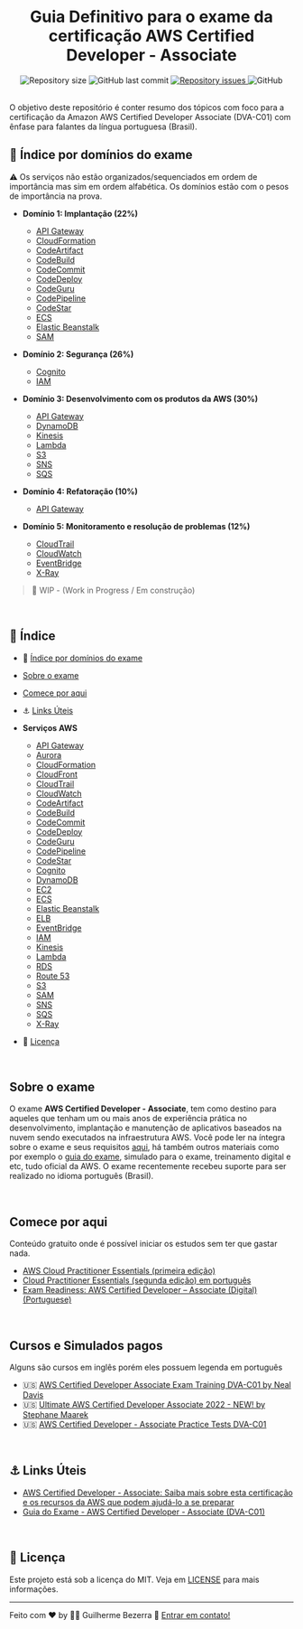 <h1 align="center">
    <br>
    Guia Definitivo para o exame da certificação AWS Certified Developer - Associate
</h1>

<div align="center">

  <img alt="Repository size" src="https://img.shields.io/github/repo-size/gbdsantos/aws-certified-developer-associate-roadmap.svg">
  <img alt="GitHub last commit" src="https://img.shields.io/github/last-commit/gbdsantos/aws-certified-developer-associate-roadmap.svg">
  <a href="https://github.com/gbdsantos/aws-certified-developer-associate-roadmap/issues">
    <img alt="Repository issues" src="https://img.shields.io/github/issues/gbdsantos/aws-certified-developer-associate-roadmap.svg">
  </a>
  <img alt="GitHub" src="https://img.shields.io/github/license/gbdsantos/aws-certified-developer-associate-roadmap.svg">
</div>

<br />

O objetivo deste repositório é conter resumo dos tópicos com foco para a certificação da Amazon AWS Certified Developer Associate (DVA-C01) com ênfase para falantes da língua portuguesa (Brasil).

## :pushpin: Índice por domínios do exame

:warning: Os serviços não estão organizados/sequenciados em ordem de importância mas sim em ordem alfabética. Os domínios estão com o pesos de importância na prova.

- **Domínio 1: Implantação (22%)**  
  - [API Gateway](https://github.com/gbdsantos/aws-certified-developer-associate-roadmap/blob/master/resumos/API-Gateway.md "Crie, implante e gerencie APIs")
  - [CloudFormation](https://github.com/gbdsantos/aws-certified-developer-associate-roadmap/blob/master/resumos/CloudFormation.md "Criar e gerenciar recursos com modelos")
  - [CodeArtifact](https://github.com/gbdsantos/aws-certified-developer-associate-roadmap/blob/master/resumos/CodeArtifact.md "Gerenciamento de artefatos seguro, escalável e econômico para desenvolvimento de software")
  - [CodeBuild](https://github.com/gbdsantos/aws-certified-developer-associate-roadmap/blob/master/resumos/CodeBuild.md "Compile e Teste Código")
  - [CodeCommit](https://github.com/gbdsantos/aws-certified-developer-associate-roadmap/blob/master/resumos/CodeCommit.md "Armazenar código em repositórios Git privados")
  - [CodeDeploy](https://github.com/gbdsantos/aws-certified-developer-associate-roadmap/blob/master/resumos/CodeDeploy.md "Automatizar implantações de código")
  - [CodeGuru](https://github.com/gbdsantos/aws-certified-developer-associate-roadmap/blob/master/resumos/CodeGuru.md "Recomendações inteligentes para criar e executar aplicativos modernos")   
  - [CodePipeline](https://github.com/gbdsantos/aws-certified-developer-associate-roadmap/blob/master/resumos/CodePipeline.md "Release de software usando entrega contínua") 
  - [CodeStar](https://github.com/gbdsantos/aws-certified-developer-associate-roadmap/blob/master/resumos/CodeStar.md "Desenvolva, construa e implante aplicativos rapidamente")    
  - [ECS](https://github.com/gbdsantos/aws-certified-developer-associate-roadmap/blob/master/resumos/ECS.md "Maneira altamente segura, confiável e escalável de executar contêineres") 
  - [Elastic Beanstalk](https://github.com/gbdsantos/aws-certified-developer-associate-roadmap/blob/master/resumos/Elastic-Beanstalk.md "Execute e gerence aplicativos Web") 
  - [SAM](https://github.com/gbdsantos/aws-certified-developer-associate-roadmap/blob/master/resumos/SAM.md "Serverless Application Model")  

- **Domínio 2: Segurança (26%)**
  - [Cognito](https://github.com/gbdsantos/aws-certified-developer-associate-roadmap/blob/master/resumos/Cognito.md "Consumer Identity Management e credenciais da AWS para identidades federadas")
  - [IAM](https://github.com/gbdsantos/aws-certified-developer-associate-roadmap/blob/master/resumos/IAM.md "Gerencie o acesso aos recursos da AWS")

- **Domínio 3: Desenvolvimento com os produtos da AWS (30%)**
  - [API Gateway](https://github.com/gbdsantos/aws-certified-developer-associate-roadmap/blob/master/resumos/API-Gateway.md "Crie, implante e gerencie APIs")
  - [DynamoDB](https://github.com/gbdsantos/aws-certified-developer-associate-roadmap/blob/master/resumos/DynamoDB.md "Banco de dados NoSQL gerenciado")
  - [Kinesis](https://github.com/gbdsantos/aws-certified-developer-associate-roadmap/blob/master/resumos/Kinesis.md "Trabalhar com dados de streaming em tempo real")
  - [Lambda](https://github.com/gbdsantos/aws-certified-developer-associate-roadmap/blob/master/resumos/Lambda.md "Execute código sem se preocupar com a infraestrutura")
  - [S3](https://github.com/gbdsantos/aws-certified-developer-associate-roadmap/blob/master/resumos/S3.md "Armazenamento escalável na nuvem")
  - [SNS](https://github.com/gbdsantos/aws-certified-developer-associate-roadmap/blob/master/resumos/SNS.md "Tópicos de mensagens gerenciadas do SNS para Pub/Sub")  
  - [SQS](https://github.com/gbdsantos/aws-certified-developer-associate-roadmap/blob/master/resumos/SQS.md "Filas de mensagens gerenciadas pelo SQS")   
  
- **Domínio 4: Refatoração (10%)**
  - [API Gateway](https://github.com/gbdsantos/aws-certified-developer-associate-roadmap/blob/master/resumos/API-Gateway.md "Crie, implante e gerencie APIs")

- **Domínio 5: Monitoramento e resolução de problemas (12%)**
  - [CloudTrail](https://github.com/gbdsantos/aws-certified-developer-associate-roadmap/blob/master/resumos/CloudTrail.md "Acompanhe a atividade do usuário e o uso da API")
  - [CloudWatch](https://github.com/gbdsantos/aws-certified-developer-associate-roadmap/blob/master/resumos/CloudWatch.md "Monitorar recursos e aplicativos") 
  - [EventBridge](https://github.com/gbdsantos/aws-certified-developer-associate-roadmap/blob/master/resumos/EventBridge.md "Barramento de eventos sem servidor que conecta dados de aplicativos de seus próprios aplicativos, SaaS e serviço da AWS")  
  - [X-Ray](https://github.com/gbdsantos/aws-certified-developer-associate-roadmap/blob/master/resumos/X-Ray.md "Analise e depure seus aplicativos")

> 🚧 WIP - (Work in Progress / Em construção)

<br />

## :pushpin: Índice

- :pushpin: [Índice por domínios do exame](#pushpin-índice-por-domínios-do-exame)
- [Sobre o exame](#sobre-o-exame)
- [Comece por aqui](#comece-por-aqui)

- :anchor: [Links Úteis](#anchor-links-úteis)
- **Serviços AWS**
  - [API Gateway](https://github.com/gbdsantos/aws-certified-developer-associate-roadmap/blob/master/resumos/API-Gateway.md "Crie, implante e gerencie APIs")
  - [Aurora](https://github.com/gbdsantos/aws-certified-developer-associate-roadmap/blob/master/resumos/Aurora.md "Serviço de banco de dados relacional gerenciado")
  - [CloudFormation](https://github.com/gbdsantos/aws-certified-developer-associate-roadmap/blob/master/resumos/CloudFormation.md "Criar e gerenciar recursos com modelos")  
  - [CloudFront](https://github.com/gbdsantos/aws-certified-developer-associate-roadmap/blob/master/resumos/Cloudfront.md "Global Content Delivery Network")
  - [CloudTrail](https://github.com/gbdsantos/aws-certified-developer-associate-roadmap/blob/master/resumos/CloudTrail.md "Acompanhe a atividade do usuário e o uso da API")  
  - [CloudWatch](https://github.com/gbdsantos/aws-certified-developer-associate-roadmap/blob/master/resumos/CloudWatch.md "Monitorar recursos e aplicativos")  
  - [CodeArtifact](https://github.com/gbdsantos/aws-certified-developer-associate-roadmap/blob/master/resumos/CodeArtifact.md "Gerenciamento de artefatos seguro, escalável e econômico para desenvolvimento de software") 
  - [CodeBuild](https://github.com/gbdsantos/aws-certified-developer-associate-roadmap/blob/master/resumos/CodeBuild.md "Compile e Teste Código")
  - [CodeCommit](https://github.com/gbdsantos/aws-certified-developer-associate-roadmap/blob/master/resumos/CodeCommit.md "Armazenar código em repositórios Git privados") 
  - [CodeDeploy](https://github.com/gbdsantos/aws-certified-developer-associate-roadmap/blob/master/resumos/CodeDeploy.md "Automatizar implantações de código") 
  - [CodeGuru](https://github.com/gbdsantos/aws-certified-developer-associate-roadmap/blob/master/resumos/CodeGuru.md "Recomendações inteligentes para criar e executar aplicativos modernos")     
  - [CodePipeline](https://github.com/gbdsantos/aws-certified-developer-associate-roadmap/blob/master/resumos/CodePipeline.md "Release de software usando entrega contínua")  
  - [CodeStar](https://github.com/gbdsantos/aws-certified-developer-associate-roadmap/blob/master/resumos/CodeStar.md "Desenvolva, construa e implante aplicativos rapidamente")  
  - [Cognito](https://github.com/gbdsantos/aws-certified-developer-associate-roadmap/blob/master/resumos/Cognito.md "Consumer Identity Management e credenciais da AWS para identidades federadas")
  - [DynamoDB](https://github.com/gbdsantos/aws-certified-developer-associate-roadmap/blob/master/resumos/DynamoDB.md "Banco de dados NoSQL gerenciado")      
  - [EC2](https://github.com/gbdsantos/aws-certified-developer-associate-roadmap/blob/master/resumos/EC2.md "Servidores virtuais na nuvem")
  - [ECS](https://github.com/gbdsantos/aws-certified-developer-associate-roadmap/blob/master/resumos/ECS.md "Maneira altamente segura, confiável e escalável de executar contêineres") 
  - [Elastic Beanstalk](https://github.com/gbdsantos/aws-certified-developer-associate-roadmap/blob/master/resumos/Elastic-Beanstalk.md "Execute e gerence aplicativos Web")
  - [ELB](https://github.com/gbdsantos/aws-certified-developer-associate-roadmap/blob/master/resumos/ELB.md "Funcionalidade do EC2")
  - [EventBridge](https://github.com/gbdsantos/aws-certified-developer-associate-roadmap/blob/master/resumos/EventBridge.md "Barramento de eventos sem servidor que conecta dados de aplicativos de seus próprios aplicativos, SaaS e serviço da AWS")  
  - [IAM](https://github.com/gbdsantos/aws-certified-developer-associate-roadmap/blob/master/resumos/IAM.md "Gerencie o acesso aos recursos da AWS")
  - [Kinesis](https://github.com/gbdsantos/aws-certified-developer-associate-roadmap/blob/master/resumos/Kinesis.md "Trabalhar com dados de streaming em tempo real")  
  - [Lambda](https://github.com/gbdsantos/aws-certified-developer-associate-roadmap/blob/master/resumos/Lambda.md "Execute código sem se preocupar com a infraestrutura")
  - [RDS](https://github.com/gbdsantos/aws-certified-developer-associate-roadmap/blob/master/resumos/RDS.md "Serviço de banco de dados relacional gerenciado")
  - [Route 53](https://github.com/gbdsantos/aws-certified-developer-associate-roadmap/blob/master/resumos/Route53.md "DNS escalável e registro de nome de domínio")
  - [S3](https://github.com/gbdsantos/aws-certified-developer-associate-roadmap/blob/master/resumos/S3.md "Armazenamento escalável na nuvem")
  - [SAM](https://github.com/gbdsantos/aws-certified-developer-associate-roadmap/blob/master/resumos/SAM.md "Serverless Application Model")  
  - [SNS](https://github.com/gbdsantos/aws-certified-developer-associate-roadmap/blob/master/resumos/SNS.md "Tópicos de mensagens gerenciadas do SNS para Pub/Sub")    
  - [SQS](https://github.com/gbdsantos/aws-certified-developer-associate-roadmap/blob/master/resumos/SQS.md "Filas de mensagens gerenciadas pelo SQS")     
  - [X-Ray](https://github.com/gbdsantos/aws-certified-developer-associate-roadmap/blob/master/resumos/X-Ray.md "Analise e depure seus aplicativos")

- :memo: [Licença](#memo-licença)

<br />

## Sobre o exame

O exame **AWS Certified Developer - Associate**, tem como destino para aqueles que tenham um ou mais anos de experiência prática no desenvolvimento, implantação e manutenção de aplicativos baseados na nuvem sendo executados na infraestrutura AWS.
Você pode ler na íntegra sobre o exame e seus requisitos [aqui](https://aws.amazon.com/pt/certification/certified-developer-associate/), há também outros materiais como por exemplo o [guia do exame](https://d1.awsstatic.com/pt_BR/training-and-certification/docs-dev-associate/AWS-Certified-Developer-Associate_Exam-Guide.pdf), simulado para o exame, treinamento digital e etc, tudo oficial da AWS.
O exame recentemente recebeu suporte para ser realizado no idioma português (Brasil).

<br />

## Comece por aqui

Conteúdo gratuito onde é possível iniciar os estudos sem ter que gastar nada.

- [AWS Cloud Practitioner Essentials (primeira edição)](https://explore.skillbuilder.aws/learn/course/external/view/elearning/8287/aws-cloud-practitioner-essentials-portuguese)
- [Cloud Practitioner Essentials (segunda edição) em português](https://explore.skillbuilder.aws/learn/course/external/view/elearning/831/aws-cloud-practitioner-essentials-second-edition-portuguese)
- [Exam Readiness: AWS Certified Developer – Associate (Digital) (Portuguese)](https://explore.skillbuilder.aws/learn/course/external/view/elearning/2003/exam-readiness-aws-certified-developer-associate-digital-portuguese)

<br />

## Cursos e Simulados pagos

Alguns são cursos em inglês porém eles possuem legenda em português

- :us: [AWS Certified Developer Associate Exam Training DVA-C01 by Neal Davis](https://www.udemy.com/course/aws-certified-developer-associate-exam-training/)
- :us: [Ultimate AWS Certified Developer Associate 2022 - NEW! by Stephane Maarek](https://www.udemy.com/course/aws-certified-developer-associate-dva-c01/)
- :us: [AWS Certified Developer - Associate Practice Tests DVA-C01](https://www.udemy.com/course/aws-certified-developer-associate-practice-tests-dva-c01/)

<br />

## :anchor: Links Úteis

- [AWS Certified Developer - Associate: Saiba mais sobre esta certificação e os recursos da AWS que podem ajudá-lo a se preparar](https://aws.amazon.com/pt/certification/certified-developer-associate/)
- [Guia do Exame - AWS Certified Developer - Associate (DVA-C01) ](https://d1.awsstatic.com/pt_BR/training-and-certification/docs-dev-associate/AWS-Certified-Developer-Associate_Exam-Guide.pdf)

<br />

## :memo: Licença
Este projeto está sob a licença do MIT. Veja em [LICENSE](https://github.com/gbdsantos/aws-certified-developer-associate-roadmap/blob/master/LICENSE) para mais informações.

---
Feito com ♥ by :man_astronaut: Guilherme Bezerra :wave: [Entrar em contato!](https://www.linkedin.com/in/gbdsantos/)
